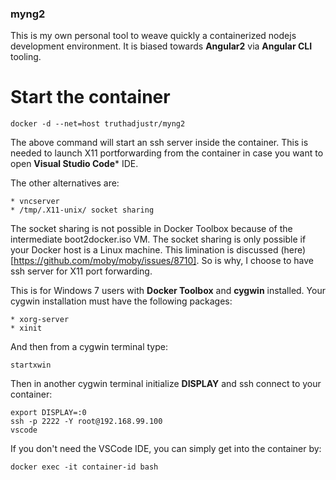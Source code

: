 ### myng2

This is my own personal tool to weave quickly a containerized nodejs development environment.
It is biased towards **Angular2** via **Angular CLI** tooling.

# Start the container

```Shell
docker -d --net=host truthadjustr/myng2
```

The above command will start an ssh server inside the container. This is needed to launch X11 portforwarding from
the container in case you want to open **Visual Studio Code*** IDE. 

The other alternatives are:

    * vncserver
    * /tmp/.X11-unix/ socket sharing

The socket sharing is not possible in Docker Toolbox because of the intermediate boot2docker.iso VM. The
socket sharing is only possible if your Docker host is a Linux machine. This limination is 
discussed (here)[https://github.com/moby/moby/issues/8710]. So is why, I choose to have ssh server for X11 
port forwarding.


This is for Windows 7 users with **Docker Toolbox** and **cygwin** installed. Your cygwin
installation must have the following packages:

    * xorg-server
    * xinit

And then from a cygwin terminal type:

```Shell
startxwin
```

Then in another cygwin terminal initialize **DISPLAY** and ssh connect to your container:

```Shell
export DISPLAY=:0
ssh -p 2222 -Y root@192.168.99.100
vscode
```

If you don't need the VSCode IDE, you can simply get into the container by:
```Shell
docker exec -it container-id bash
```


